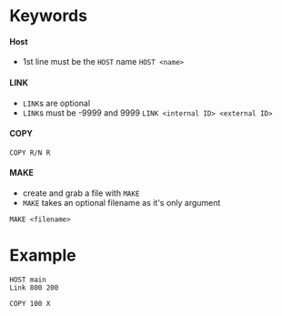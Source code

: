 # Keywords
#### Host
- 1st line must be the `HOST` name
`HOST <name>`

#### LINK
- `LINK`s are optional
- `LINK`s must be -9999 and 9999
`LINK <internal ID> <external ID>`

#### COPY
`COPY R/N R`

#### MAKE
- create and grab a file with `MAKE`
- `MAKE` takes an optional filename as it's only argument
```exa
MAKE <filename>
```

# Example
```exa
HOST main
Link 800 200

COPY 100 X
```
